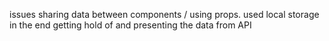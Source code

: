 issues
sharing data between components / using props. used local storage in the end
getting hold of and presenting the data from API
